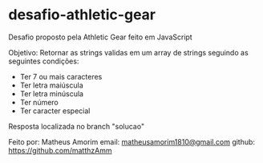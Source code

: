 # desafio-athletic-gear
Desafio proposto pela Athletic Gear feito em JavaScript 

Objetivo:
Retornar as strings validas em um array de strings seguindo as seguintes condições:

- Ter 7 ou mais caracteres
- Ter letra maiúscula
- Ter letra minúscula 
- Ter número
- Ter caracter especial

Resposta localizada no branch "solucao"

Feito por: 
Matheus Amorim
email: matheusamorim1810@gmail.com
github: https://github.com/matthzAmm

